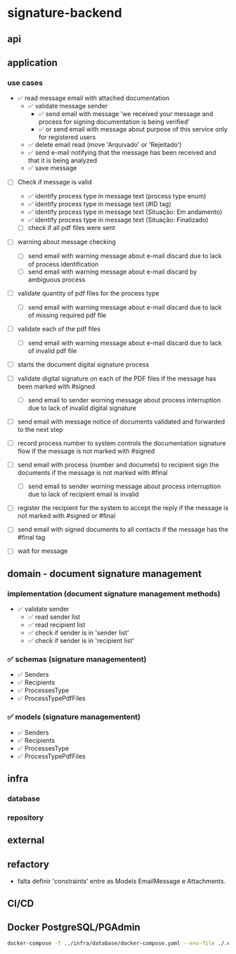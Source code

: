 # signature-backend

## api

## application

### use cases

- ✅ read message email with attached documentation
  - ✅ validate message sender
    - ✅ send email with message 'we received your message and process for signing documentation is being verified'
    - ✅ or send email with message about purpose of this service only for registered users
  - ✅ delete email read (move 'Arquivado' or 'Rejeitado')
  - ✅ send e-mail notifying that the message has been received and that it is being analyzed
  - ✅ save message

- [ ] Check if message is valid
  - ✅ identify process type in message text (process type enum)
  - ✅ identify process type in message text (#ID tag)
  - ✅ identify process type in message text (Situação: Em andamento)
  - ✅ identify process type in message text (Situação: Finalizado)
  - [ ] check if all pdf files were sent

- [ ] warning about message checking
  - [ ] send email with warning message about e-mail discard due to lack of process identification
  - [ ] send email with warning message about e-mail discard by ambiguous process

- [ ] validate quantity of pdf files for the process type
  - [ ] send email with warning message about e-mail discard due to lack of missing required pdf file

- [ ] validate each of the pdf files
  - [ ] send email with warning message about e-mail discard due to lack of invalid pdf file

- [ ] starts the document digital signature process

- [ ] validate digital signature on each of the PDF files if the message has been marked with #signed
  - [ ] send email to sender worning message about process interruption due to lack of invalid digital signature

- [ ] send email with message notice of documents validated and forwarded to the next step

- [ ] record process number to system controls the documentation signature flow if the message is not marked with #signed

- [ ] send email with process (number and documets) to recipient sign the documents if the message is not marked with #final
  - [ ] send email to sender worning message about process interruption due to lack of recipient email is invalid

- [ ] register the recipient for the system to accept the reply if the message is not marked with #signed or #final

- [ ] send email with signed documents to all contacts if the message has the #final tag

- [ ] wait for message

## domain - document signature management

### implementation (document signature management methods)

- ✅ validate sender
  - ✅ read sender list
  - ✅ read recipient list
  - ✅ check if sender is in 'sender list'
  - ✅ check if sender is in 'recipient list'

### ✅ schemas (signature managementent)

- ✅ Senders
- ✅ Recipients
- ✅ ProcessesType
- ✅ ProcessTypePdfFiles

### ✅ models (signature managementent)

- ✅ Senders
- ✅ Recipients
- ✅ ProcessesType
- ✅ ProcessTypePdfFiles

## infra

### database

### repository

## external

## refactory

- falta definir 'constraints' entre as Models EmailMessage e Attachments.

## CI/CD

## Docker PostgreSQL/PGAdmin

```bash
docker-compose -f ../infra/database/docker-compose.yaml --env-file ./.env --env-file ./.secrets up -d
```
